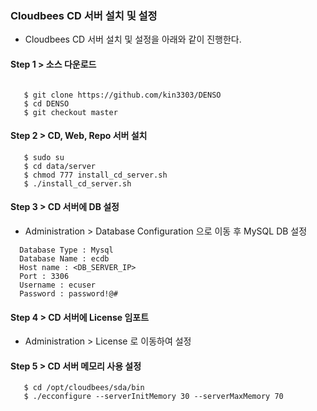  
### Cloudbees CD 서버 설치 및 설정

- Cloudbees CD 서버 설치 및 설정을 아래와 같이 진행한다.

#### Step 1 > 소스 다운로드

```console

   $ git clone https://github.com/kin3303/DENSO
   $ cd DENSO
   $ git checkout master
```


#### Step 2 > CD, Web, Repo 서버 설치

```console
   $ sudo su
   $ cd data/server
   $ chmod 777 install_cd_server.sh
   $ ./install_cd_server.sh
```

#### Step 3 > CD 서버에 DB 설정

- Administration > Database Configuration 으로 이동 후 MySQL DB 설정

```
  Database Type : Mysql
  Database Name : ecdb
  Host name : <DB_SERVER_IP>
  Port : 3306
  Username : ecuser
  Password : password!@#
```

#### Step 4 > CD 서버에 License 임포트

- Administration > License 로 이동하여 설정


#### Step 5 > CD 서버 메모리 사용 설정

```console
   $ cd /opt/cloudbees/sda/bin
   $ ./ecconfigure --serverInitMemory 30 --serverMaxMemory 70
```

